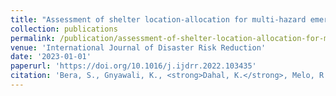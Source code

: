 ```yaml
---
title: "Assessment of shelter location-allocation for multi-hazard emergency evacuation"
collection: publications
permalink: /publication/assessment-of-shelter-location-allocation-for-mult
venue: 'International Journal of Disaster Risk Reduction'
date: '2023-01-01'
paperurl: 'https://doi.org/10.1016/j.ijdrr.2022.103435'
citation: 'Bera, S., Gnyawali, K., <strong>Dahal, K.</strong>, Melo, R., Li-Juan, M., Guru, B., & Ramana, G. V. (2023). &quot;Assessment of shelter location-allocation for multi-hazard emergency evacuation.&quot; <i>International Journal of Disaster Risk Reduction</i>, 84, 103435.'
---
```


